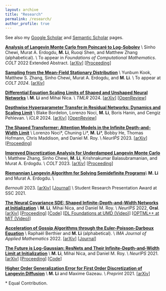 ```yaml
---
layout: archive
title: "Research"
permalink: /research/
author_profile: true
---
```



See also my [Google Scholar](https://scholar.google.com/citations?user=9dSlc_cAAAAJ&hl=en) and [Semantic Scholar](https://www.semanticscholar.org/author/Mufan-Bill-Li/49140558) pages. 

[**Analysis of Langevin Monte Carlo from Poincar&eacute; to Log-Sobolev**](https://arxiv.org/abs/2112.12662) \\
Sinho Chewi, Murat A. Erdogdu, **M. Li**, Ruoqi Shen, and Matthew Zhang (alphabetical). \\
To appear in *Foundations of Computational Mathematics*. 
*COLT* 2022 Extended Abstract. 
\[[arXiv](https://arxiv.org/abs/2112.12662)\]
\[[Proceeding](https://proceedings.mlr.press/v178/chewi22a.html)\]

[**Sampling from the Mean-Field Stationary Distribution**](https://arxiv.org/abs/2402.07355) \\
Yunbum Kook, Matthew S. Zhang, Sinho Chewi, Murat A. Erdogdu, and **M. Li**. \\
To appear at *COLT 2024*. 
\[[arXiv](https://arxiv.org/abs/2402.07355)\]

[**Differential Equation Scaling Limits of Shaped and Unshaped Neural Networks**](https://arxiv.org/abs/2310.12079) \\
**M. Li** and Mihai Nica. \\
*TMLR* 2024. 
\[[arXiv](https://arxiv.org/abs/2310.12079)\]
\[[OpenReview](https://openreview.net/forum?id=iRDwUXYsSJ)\]

[**Depthwise Hyperparameter Transfer in Residual Networks: Dynamics and Scaling Limit**](https://arxiv.org/abs/2309.16620) \\
Blake Bordelon, Lorenzo Noci, **M. Li**, Boris Hanin, and Cengiz Pehlevan. \\
*ICLR* 2024. 
\[[arXiv](https://arxiv.org/abs/2309.16620)\]
\[[OpenReview](https://openreview.net/forum?id=KZJehvRKGD)\]


[**The Shaped Transformer: Attention Models in the Infinite Depth-and-Width Limit**](https://arxiv.org/abs/2306.17759) \\
Lorenzo Noci\*, Chuning Li\*, **M. Li**\*, Bobby He, Thomas Hofmann, Chris Maddison, and Daniel M. Roy. \\
*NeurIPS* 2023. 
\[[arXiv](https://arxiv.org/abs/2306.17759)\] 
\[[Proceeding](https://papers.nips.cc/paper_files/paper/2023/hash/aa31dc84098add7dd2ffdd20646f2043-Abstract-Conference.html)\]

[**Improved Discretization Analysis for Underdamped Langevin Monte Carlo**](https://arxiv.org/abs/2302.08049) \\
Matthew Zhang, Sinho Chewi, **M. Li**, Krishnakumar Balasubramanian, and Murat A. Erdogdu. \\
*COLT* 2023. 
\[[arXiv](https://arxiv.org/abs/2302.08049)\]
\[[Proceeding](https://proceedings.mlr.press/v195/zhang23a.html)\]

[**Riemannian Langevin Algorithm for Solving Semidefinite Programs**](https://arxiv.org/abs/2010.11176)\\
**M. Li** and Murat A. Erdogdu.
\\
<!--  -->
*Bernoulli* 2023. 
\[[arXiv](https://arxiv.org/abs/2010.11176)\] 
\[[Journal](http://dx.doi.org/10.3150/22-BEJ1576)\] \\
Student Research Presentation Award at SSC 2021. 

[**The Neural Covariance SDE: Shaped Infinite-Depth-and-Width Networks at Initialization**](https://arxiv.org/abs/2206.02768) \\
**M. Li**, Mihai Nica, and Daniel M. Roy. \\
*NeurIPS* 2022, **Oral**. 
\[[arXiv](https://arxiv.org/abs/2206.02768)\] 
\[[Proceeding](https://papers.nips.cc/paper_files/paper/2022/hash/45fc4a0da7e7f6fbabaabe2d20a441d1-Abstract-Conference.html)\] 
\[[Code](https://openreview.net/attachment?id=WG3vmsteqR_&name=supplementary_material)\] 
\[[DL Foundations at UMD (Video)](https://youtu.be/LQw6XAJLL5s)\] 
\[[OPTML++ at MIT (Video)](https://youtu.be/au_i6pgcJBU)\]

[**Acceleration of Gossip Algorithms through the Euler-Poisson-Darboux Equation**](https://arxiv.org/abs/2202.10742) \\
Rapha&euml;l Berthier and **M. Li** (alphabetical). \\
*IMA Journal of Applied Mathematics* 2022. 
\[[arXiv](https://arxiv.org/abs/2202.10742)\]
\[[Journal](https://academic.oup.com/imamat/advance-article/doi/10.1093/imamat/hxac029/6775269)\]

[**The Future is Log-Gaussian: ResNets and Their Infinite-Depth-and-Width Limit at Initialization**](https://arxiv.org/abs/2106.04013) \\
**M. Li**, Mihai Nica, and Daniel M. Roy. \\
*NeurIPS* 2021. 
\[[arXiv](https://arxiv.org/abs/2106.04013)\] 
\[[Proceeding](https://proceedings.neurips.cc/paper/2021/hash/412758d043dd247bddea07c7ec558c31-Abstract.html)\] 
\[[Code](https://openreview.net/attachment?id=-h99IwQN-f&name=supplementary_material)\] 


[**Higher Order Generalization Error for First Order Discretization of Langevin Diffusion**]() \\
**M. Li** and Maxime Gazeau. \\
*Preprint* 2021. 
\[[arXiv](https://arxiv.org/abs/2102.06229)\] 


\* Equal Contribution. 

















